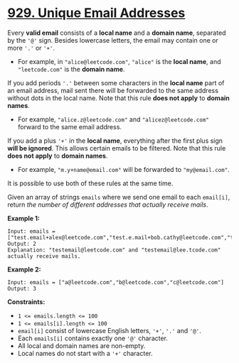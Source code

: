 # [929. Unique Email Addresses](https://leetcode.com/problems/unique-email-addresses/)

Every **valid email** consists of a **local name** and a **domain name**, separated by the `'@'` sign. Besides lowercase letters, the email may contain one or more `'.'` or `'+'`.

-   For example, in `"alice@leetcode.com"`, `"alice"` is the **local name**, and `"leetcode.com"` is the **domain name**.

If you add periods `'.'` between some characters in the **local name** part of an email address, mail sent there will be forwarded to the same address without dots in the local name. Note that this rule **does not apply** to **domain names**.

-   For example, `"alice.z@leetcode.com"` and `"alicez@leetcode.com"` forward to the same email address.

If you add a plus `'+'` in the **local name**, everything after the first plus sign **will be ignored**. This allows certain emails to be filtered. Note that this rule **does not apply** to **domain names**.

-   For example, `"m.y+name@email.com"` will be forwarded to `"my@email.com"`.

It is possible to use both of these rules at the same time.

Given an array of strings `emails` where we send one email to each `email[i]`, return _the number of different addresses that actually receive mails_.

**Example 1:**

    Input: emails = ["test.email+alex@leetcode.com","test.e.mail+bob.cathy@leetcode.com","testemail+david@lee.tcode.com"]
    Output: 2
    Explanation: "testemail@leetcode.com" and "testemail@lee.tcode.com" actually receive mails.

**Example 2:**

    Input: emails = ["a@leetcode.com","b@leetcode.com","c@leetcode.com"]
    Output: 3

**Constraints:**

-   `1 <= emails.length <= 100`
-   `1 <= emails[i].length <= 100`
-   `email[i]` consist of lowercase English letters, `'+'`, `'.'` and `'@'`.
-   Each `emails[i]` contains exactly one `'@'` character.
-   All local and domain names are non-empty.
-   Local names do not start with a `'+'` character.
